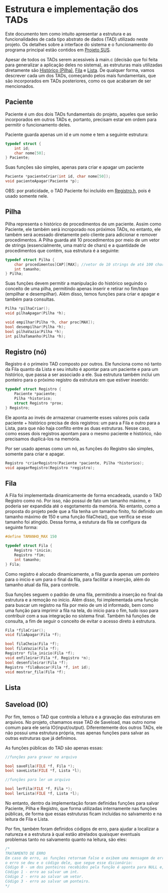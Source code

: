 # Estrutura e implementação dos TADs
Este documento tem como intuito apresentar a estrutura e as funcionalidades de cada tipo abstrato de dados (TAD) utilizado neste projeto. Os detalhes sobre a interface do sistema e o funcionamento do programa principal estão contidos em [Projeto SUS](../README.md).  

Apesar de todos os TADs serem acessíveis à main.c (decisão que foi feita para generalizar a aplicação deles no sistema), as estruturas mais utilizadas diretamente são [Histórico (Pilha)](Pilha.h), [Fila](Fila.h) e [Lista](Lista.h). De qualquer forma, vamos descrever cada um dos TADs, começando pelos mais fundamentais, que são incorporados em TADs posteriores, como os que acabaram de ser mencionados.  

## Paciente
Paciente é um dos dois TADs fundamentais do projeto, aqueles que serão incorporados em outros TADs e, portanto, precisam estar em ordem para permitir o funcionamento deles.  

Paciente guarda apenas um id e um nome e tem a seguinte estrutura:  

```c
typedef struct {
    int id;
    char nome[50];
} Paciente;
```

Suas funções são simples, apenas para criar e apagar um paciente  

```c
Paciente *pacienteCriar(int id, char nome[50]);
void pacienteApagar(Paciente *p);
```

OBS: por praticidade, o TAD Paciente foi incluído em [Registro.h](Registro.h), pois é usado somente nele.

## Pilha
Pilha representa o histórico de procedimentos de um paciente. Assim como Paciente, ele também será incroporado nos próximos TADs, no entanto, ele também será acessado diretamente pelo cliente para adicionar e remover procedimentos. A Pilha guarda até 10 procedimentos por meio de um vetor de strings (essencialmente, uma matriz de chars) e a quantidade de procedimentos que contém, sua estrutura é a seguinte:

```c
typedef struct Pilha {
    char procedimentos[CAP][MAX]; //vetor de 10 strings de até 100 chars
    int tamanho;
} Pilha;
```

Suas funções devem permitir a manipulação do histórico seguindo o conceito de uma pilha, permitindo apenas inserir e retirar no fim/topo (empilhar e desempilhar). Além disso, temos funções para criar e apagar e também para consultas.

```c
Pilha *pilhaCriar();
void pilhaApagar(Pilha *h);

void empilhar(Pilha *h, char proc[MAX]);
bool desempilhar(Pilha *h);
bool pilhaVazia(Pilha *h);
int pilhaTamanho(Pilha *h);
```

## Registro (nó)
Registro é o primeiro TAD composto por outros. Ele funciona como nó tanto da Fila quanto da Lista e seu intuito é apontar para um paciente e para um histórico, que passa a ser associado a ele. Sua estrutura também inclui um ponteiro para o próximo registro da estrutura em que estiver inserido:

```c
typedef struct Registro {
    Paciente *paciente;
    Pilha *historico;
    struct Registro *prox;
} Registro;
```

Ele aponta ao invés de armazenar cruamente esses valores pois cada paciente + histórico precisa de dois registros: um para a Fila e outro para a Lista, para que não haja conflito entre as duas estruturas. Nesse caso, como esses dois registros apontam para o mesmo paciente e histórico, não precisamos duplicá-los na memória.  

Por ser usado apenas como um nó, as funções do Registro são simples, somente para criar e apagar.

```c
Registro *criarRegistro(Paciente *paciente, Pilha *historico);
void apagarRegistro(Registro *registro);
```

## Fila
A Fila foi implementada dinamicamente de forma encadeada, usando o TAD Registro como nó. Por isso, não possui de fato um tamanho máximo, e poderia ser expandida até o esgotamento da memória. No entanto, como a proposta do projeto pede que a fila tenha um tamanho finito, foi definido um tamanho máximo de 150 e uma função filaCheia(), que verifica se esse tamanho foi atingido. Dessa forma, a estutura da fila se configura da seguinte forma:

```c
#define TAMANHO_MAX 150

typedef struct Fila {
    Registro *inicio;
    Registro *fim;
    int tamanho;
} Fila;
```

Como registro é alocado dinamicamente, a fila guarda apenas um ponteiro para o inicio e um para o final da fila, para facilitar a inserção, além do tamanho atual da fila, para controle.  

Sua funções seguem o padrão de uma fila, permitindo a inserção no final da estrutura e a remoção no início. Além disso, foi implementada uma função para buscar um registro na fila por meio de um id informado, bem como uma função para imprimir a fila na tela, do início para o fim, tudo isso para contribuir com a sua integração no sistema final. Também há funções de consulta, a fim de seguir o conceito de evitar o acesso direto à estrutura.

```c
Fila *filaCriar();
void filaApagar(Fila *f);

bool filaCheia(Fila *f);
bool filaVazia(Fila *f);
Registro* fila_inicio(Fila *f);
void enfileirar(Fila *f, Registro *n);
bool desenfileirar(Fila *f);
Registro *filaBuscar(Fila *f, int id);
void mostrar_fila(Fila *f);
```

## Lista

## Saveload (IO)
Por fim, temos o TAD que controla a leitura e a gravação das estruturas em arquivos. No projeto, chamamos esse TAD de Saveload, mas outro nome comum para ele seria IO(input/output). Diferentemente dos outros TADs, ele não possui uma estrutura própria, mas apenas funções para salvar as outras estruturas que já definimos.  

As funções públicas do TAD são apenas essas:

```c
//funções para gravar no arquivo

bool saveFila(FILE *f, Fila *);
bool saveLista(FILE *f, Lista *l);

//funções para ler um arquivo

bool lerFila(FILE *f, Fila *);
bool lerLista(FILE *f, Lista *l);
```

No entanto, dentro da implementação foram definidas funções para salvar Paciente, Pilha e Registro, que forma utilizadas internamente nas funções públicas, de forma que essas estruturas ficam incluídas no salvamento e na leitura de Fila e Lista.  

Por fim, também foram definidos códigos de erro, para ajudar a localizar a natureza e a estrutura à qual estão atrelados quaisquer eventuais problemas tanto no salvamento quanto na leitura, são eles:

```c
/*
TRATAMENTO DE ERRO
Em caso de erro, as funções retornam false e exibem uma mensagem de erro na tela, dizendo em qual estrutura 
o erro se deu e o código dele, que segue esse dicionário:
Código 0 - um dos ponteiros recebidos pela função é aponta para NULL e, portanto, não pode ser acessado.
Código 1 - erro ao salvar um int.
Código 2 - erro ao salvar um vetor.
Código 3 - erro ao salvar um ponteiro.
*/
```
